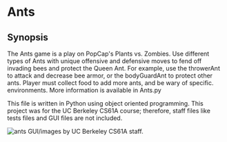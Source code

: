 # Ants
Synopsis
------------
The Ants game is a play on PopCap's Plants vs. Zombies. Use different 
types of Ants with unique offensive and defensive moves to fend off 
invading bees and protect the Queen Ant. For example, use the throwerAnt
to attack and decrease bee armor, or the bodyGuardAnt to protect other 
ants. Player must collect food to add more ants, and be wary of specific.
environments. More information is available in Ants.py

This file is written in Python using object oriented programming. This project 
was for the UC Berkeley CS61A course; therefore, staff files like tests files 
and GUI files are not included. 

![ants](https://cloud.githubusercontent.com/assets/12720744/17600556/e27707e4-5fb8-11e6-9d4e-58a2aea752e0.gif)
GUI/images by UC Berkeley CS61A staff.


